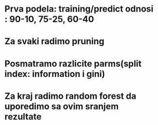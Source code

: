 # Prva podela: training/predict odnosi : 90-10, 75-25, 60-40

# Za svaki radimo pruning

# Posmatramo razlicite parms(split index: information i gini)




# Za kraj radimo random forest da uporedimo sa ovim sranjem rezultate
